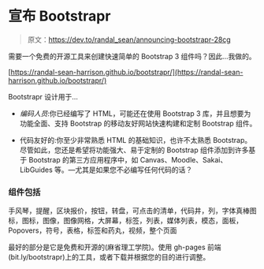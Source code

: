 # 宣布 Bootstrapr

> 原文：<https://dev.to/randal_sean/announcing-bootstrapr-28cg>

需要一个免费的开源工具来创建快速简单的 Bootstrap 3 组件吗？因此...我做的。

[https://randal-sean-harrison.github.io/bootstrapr/](https://randal-sean-harrison.github.io/bootstrapr/)

Bootstrapr 设计用于...

*   *编码人员*:你已经编写了 HTML，可能还在使用 Bootstrap 3 库，并且想要为功能全面、支持 Bootstrap 的移动友好网站快速构建和定制 Bootstrap 组件。

*   代码友好的:你至少非常熟悉 HTML 的基础知识，也许不太熟悉 Bootstrap。尽管如此，您还是希望将功能强大、易于定制的 Bootstrap 组件添加到许多基于 Bootstrap 的第三方应用程序中，如 Canvas、Moodle、Sakai、LibGuides 等。—尤其是如果您不必编写任何代码的话？

### 组件包括

手风琴，提醒，区块报价，按钮，转盘，可点击的清单，代码井，列，字体真棒图标，图标，图像，图像网格，大屏幕，标签，列表，媒体列表，模态，面板，Popovers，符号，表格，标签和药丸，视频，整个页面

最好的部分是它是免费和开源的(麻省理工学院)。使用 gh-pages 前端(bit.ly/bootstrapr)上的工具，或者下载并根据您的目的进行调整。